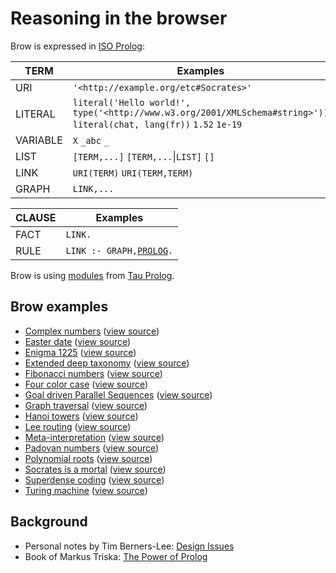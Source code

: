 # Reasoning in the browser

Brow is expressed in [ISO Prolog](https://en.wikipedia.org/wiki/Prolog#ISO_Prolog):

TERM            | Examples
----------------|---------
URI             | `'<http://example.org/etc#Socrates>'`
LITERAL         | `literal('Hello world!', type('<http://www.w3.org/2001/XMLSchema#string>'))` `literal(chat, lang(fr))` `1.52` `1e-19`
VARIABLE        | `X` `_abc` `_`
LIST            | `[TERM,...]` `[TERM,...`\|`LIST]` `[]`
LINK            | `URI(TERM)` `URI(TERM,TERM)`
GRAPH           | `LINK,...`

CLAUSE          | Examples
----------------|---------
FACT            | `LINK.`
RULE            | `LINK :- GRAPH,`[`PROLOG`](http://tau-prolog.org/documentation#prolog)`.`

Brow is using [modules](https://github.com/knowledgeonwebscale/brow/tree/master/modules) from [Tau Prolog](http://tau-prolog.org/).

## Brow examples

- [Complex numbers](https://knowledgeonwebscale.github.io/brow/examples/complex.html) ([view source](https://github.com/knowledgeonwebscale/brow/blob/master/examples/complex.html))
- [Easter date](https://knowledgeonwebscale.github.io/brow/examples/easter.html) ([view source](https://github.com/knowledgeonwebscale/brow/blob/master/examples/easter.html))
- [Enigma 1225](https://knowledgeonwebscale.github.io/brow/examples/enigma1225.html) ([view source](https://github.com/knowledgeonwebscale/brow/blob/master/examples/enigma1225.html))
- [Extended deep taxonomy](https://knowledgeonwebscale.github.io/brow/examples/edt.html) ([view source](https://github.com/knowledgeonwebscale/brow/blob/master/examples/edt.html))
- [Fibonacci numbers](https://knowledgeonwebscale.github.io/brow/examples/fibonacci.html) ([view source](https://github.com/knowledgeonwebscale/brow/blob/master/examples/fibonacci.html))
- [Four color case](https://knowledgeonwebscale.github.io/brow/examples/fourcolor.html) ([view source](https://github.com/knowledgeonwebscale/brow/blob/master/examples/fourcolor.html))
- [Goal driven Parallel Sequences](https://knowledgeonwebscale.github.io/brow/examples/gps.html) ([view source](https://github.com/knowledgeonwebscale/brow/blob/master/examples/gps.html))
- [Graph traversal](https://knowledgeonwebscale.github.io/brow/examples/graph.html) ([view source](https://github.com/knowledgeonwebscale/brow/blob/master/examples/graph.html))
- [Hanoi towers](https://knowledgeonwebscale.github.io/brow/examples/hanoi.html) ([view source](https://github.com/knowledgeonwebscale/brow/blob/master/examples/hanoi.html))
- [Lee routing](https://knowledgeonwebscale.github.io/brow/examples/lee.html) ([view source](https://github.com/knowledgeonwebscale/brow/blob/master/examples/lee.html))
- [Meta-interpretation](https://knowledgeonwebscale.github.io/brow/examples/mi.html) ([view source](https://github.com/knowledgeonwebscale/brow/blob/master/examples/mi.html))
- [Padovan numbers](https://knowledgeonwebscale.github.io/brow/examples/padovan.html) ([view source](https://github.com/knowledgeonwebscale/brow/blob/master/examples/padovan.html))
- [Polynomial roots](https://knowledgeonwebscale.github.io/brow/examples/polynomial.html) ([view source](https://github.com/knowledgeonwebscale/brow/blob/master/examples/polynomial.html))
- [Socrates is a mortal](https://knowledgeonwebscale.github.io/brow/examples/socrates.html) ([view source](https://github.com/knowledgeonwebscale/brow/blob/master/examples/socrates.html))
- [Superdense coding](https://knowledgeonwebscale.github.io/brow/examples/sdcoding.html) ([view source](https://github.com/knowledgeonwebscale/brow/blob/master/examples/sdcoding.html))
- [Turing machine](https://knowledgeonwebscale.github.io/brow/examples/turing.html) ([view source](https://github.com/knowledgeonwebscale/brow/blob/master/examples/turing.html))


## Background

- Personal notes by Tim Berners-Lee: [Design Issues](https://www.w3.org/DesignIssues/)
- Book of Markus Triska: [The Power of Prolog](https://www.metalevel.at/prolog)
